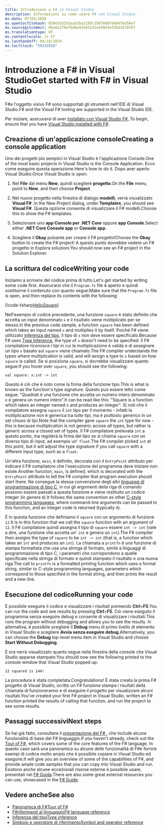 ```yaml
---
title: Introduzione a F# in Visual Studio
description: Informazioni su come usare F# con Visual Studio.
ms.date: 07/03/2018
ms.openlocfilehash: 020e5d32b3aa5d5a2195c19d70d8fe684fbd56ef
ms.sourcegitcommit: 0be8a279af6d8a43e03141e349d3efd5d35f8767
ms.translationtype: HT
ms.contentlocale: it-IT
ms.lasthandoff: 04/18/2019
ms.locfileid: "59331910"
---
```

# <a name="get-started-with-f-in-visual-studio"></a><span data-ttu-id="3e749-103">Introduzione a F# in Visual Studio</span><span class="sxs-lookup"><span data-stu-id="3e749-103">Get started with F# in Visual Studio</span></span>

<span data-ttu-id="3e749-104">F#e l'oggetto visivo F# sono supportati gli strumenti nell'IDE di Visual Studio.</span><span class="sxs-lookup"><span data-stu-id="3e749-104">F# and the Visual F# tooling are supported in the Visual Studio IDE.</span></span>

<span data-ttu-id="3e749-105">Per iniziare, assicurarsi di aver [installato con Visual Studio F# ](install-fsharp.md#install-f-with-visual-studio).</span><span class="sxs-lookup"><span data-stu-id="3e749-105">To begin, ensure that you have [Visual Studio installed with F#](install-fsharp.md#install-f-with-visual-studio).</span></span>

## <a name="creating-a-console-application"></a><span data-ttu-id="3e749-106">Creazione di un'applicazione console</span><span class="sxs-lookup"><span data-stu-id="3e749-106">Creating a console application</span></span>

<span data-ttu-id="3e749-107">Uno dei progetti più semplici in Visual Studio è l'applicazione Console.</span><span class="sxs-lookup"><span data-stu-id="3e749-107">One of the most basic projects in Visual Studio is the Console Application.</span></span>  <span data-ttu-id="3e749-108">Ecco come eseguire questa operazione.</span><span class="sxs-lookup"><span data-stu-id="3e749-108">Here's how to do it.</span></span>  <span data-ttu-id="3e749-109">Dopo aver aperto Visual Studio:</span><span class="sxs-lookup"><span data-stu-id="3e749-109">Once Visual Studio is open:</span></span>

1. <span data-ttu-id="3e749-110">Nel **File** dal menu **New**, quindi scegliere **progetto**.</span><span class="sxs-lookup"><span data-stu-id="3e749-110">On the **File** menu, point to **New**, and then choose **Project**.</span></span>

2. <span data-ttu-id="3e749-111">Nel nuovo progetto nella finestra di dialogo **modelli**, verrà visualizzato **Visual F#** .</span><span class="sxs-lookup"><span data-stu-id="3e749-111">In the New Project dialog, under **Templates**, you should see **Visual F#**.</span></span>  <span data-ttu-id="3e749-112">Questa opzione consente di visualizzare il F# modelli.</span><span class="sxs-lookup"><span data-stu-id="3e749-112">Choose this to show the F# templates.</span></span>

3. <span data-ttu-id="3e749-113">Selezionare uno **app Console per .NET Core** oppure **app Console**.</span><span class="sxs-lookup"><span data-stu-id="3e749-113">Select either **.NET Core Console app** or **Console app**.</span></span>

3. <span data-ttu-id="3e749-114">Scegliere il **Okay** pulsante per creare il F# progetto!</span><span class="sxs-lookup"><span data-stu-id="3e749-114">Choose the **Okay** button to create the F# project!</span></span>  <span data-ttu-id="3e749-115">A questo punto dovrebbe vedere un F# progetto in Esplora soluzioni.</span><span class="sxs-lookup"><span data-stu-id="3e749-115">You should now see an F# project in the Solution Explorer.</span></span>

## <a name="writing-your-code"></a><span data-ttu-id="3e749-116">La scrittura del codice</span><span class="sxs-lookup"><span data-stu-id="3e749-116">Writing your code</span></span>

<span data-ttu-id="3e749-117">Iniziamo a scrivere del codice prima di tutto.</span><span class="sxs-lookup"><span data-stu-id="3e749-117">Let's get started by writing some code first.</span></span>  <span data-ttu-id="3e749-118">Assicurarsi che il `Program.fs` file è aperto e quindi sostituirne il contenuto con quanto segue:</span><span class="sxs-lookup"><span data-stu-id="3e749-118">Make sure that the `Program.fs` file is open, and then replace its contents with the following:</span></span>

[!code-fsharp[HelloSquare](../../../samples/snippets/fsharp/getting-started/hello-square.fs)]

<span data-ttu-id="3e749-119">Nell'esempio di codice precedente, una funzione `square` è stato definito che accetta un input denominato `x` e il risultato viene moltiplicato per se stesso.</span><span class="sxs-lookup"><span data-stu-id="3e749-119">In the previous code sample, a function `square` has been defined which takes an input named `x` and multiplies it by itself.</span></span>  <span data-ttu-id="3e749-120">Poiché F# viene utilizzato [inferenza del tipo](../language-reference/type-inference.md), il tipo di `x` non deve essere specificato.</span><span class="sxs-lookup"><span data-stu-id="3e749-120">Because F# uses [Type Inference](../language-reference/type-inference.md), the type of `x` doesn't need to be specified.</span></span>  <span data-ttu-id="3e749-121">Il F# compilatore riconosce i tipi in cui la moltiplicazione è valida e di assegnare un tipo `x` basato sul `square` viene chiamato.</span><span class="sxs-lookup"><span data-stu-id="3e749-121">The F# compiler understands the types where multiplication is valid, and will assign a type to `x` based on how `square` is called.</span></span>  <span data-ttu-id="3e749-122">Se si posiziona `square`, si dovrebbe visualizzare quanto segue:</span><span class="sxs-lookup"><span data-stu-id="3e749-122">If you hover over `square`, you should see the following:</span></span>

```
val square: x:int -> int
```

<span data-ttu-id="3e749-123">Questo è ciò che è noto come la firma della funzione tipo.</span><span class="sxs-lookup"><span data-stu-id="3e749-123">This is what is known as the function's type signature.</span></span>  <span data-ttu-id="3e749-124">Questo può essere letto come segue: "Quadrati è una funzione che accetta un numero intero denominato x e genera un numero intero".</span><span class="sxs-lookup"><span data-stu-id="3e749-124">It can be read like this: "Square is a function which takes an integer named x and produces an integer".</span></span>  <span data-ttu-id="3e749-125">Si noti che il compilatore assegna `square` il `int` tipo per il momento - infatti la moltiplicazione non è generica tra *tutte* tipi, ma è piuttosto generico in un set chiuso di tipi.</span><span class="sxs-lookup"><span data-stu-id="3e749-125">Note that the compiler gave `square` the `int` type for now - this is because multiplication is not generic across *all* types, but rather is generic across a closed set of types.</span></span>  <span data-ttu-id="3e749-126">Il F# compilatore prelevata `int` a questo punto, ma regolerà la firma del tipo se si chiama `square` con un diverso tipo di input, ad esempio un' `float`.</span><span class="sxs-lookup"><span data-stu-id="3e749-126">The F# compiler picked `int` at this point, but it will adjust the type signature if you call `square` with a different input type, such as a `float`.</span></span>

<span data-ttu-id="3e749-127">Un'altra funzione, `main`, è definito, decorata con il `EntryPoint` attributo per indicare il F# compilatore che l'esecuzione del programma deve iniziare non esiste.</span><span class="sxs-lookup"><span data-stu-id="3e749-127">Another function, `main`, is defined, which is decorated with the `EntryPoint` attribute to tell the F# compiler that program execution should start there.</span></span>  <span data-ttu-id="3e749-128">Ne consegue la stessa convenzione degli altri [linguaggi di programmazione di tipo C](https://en.wikipedia.org/wiki/Entry_point#C_and_C.2B.2B), in cui gli argomenti della riga di comando possono essere passati a questa funzione e viene restituito un codice integer (in genere `0`).</span><span class="sxs-lookup"><span data-stu-id="3e749-128">It follows the same convention as other [C-style programming languages](https://en.wikipedia.org/wiki/Entry_point#C_and_C.2B.2B), where command-line arguments can be passed to this function, and an integer code is returned (typically `0`).</span></span>

<span data-ttu-id="3e749-129">È in questa funzione che definiamo il `square` con un argomento di funzione `12`.</span><span class="sxs-lookup"><span data-stu-id="3e749-129">It is in this function that we call the `square` function with an argument of `12`.</span></span>  <span data-ttu-id="3e749-130">Il F# compilatore quindi assegna il tipo di `square` essere `int -> int` (vale a dire, una funzione che accetta un' `int` e genera un `int`).</span><span class="sxs-lookup"><span data-stu-id="3e749-130">The F# compiler then assigns the type of `square` to be `int -> int` (that is, a function which takes an `int` and produces an `int`).</span></span>  <span data-ttu-id="3e749-131">La chiamata a `printfn` è una funzione di stampa formattata che usa una stringa di formato, simile a linguaggi di programmazione di tipo C, i parametri che corrispondono a quelle specificate nella stringa di formato e quindi stampato il risultato e una nuova riga.</span><span class="sxs-lookup"><span data-stu-id="3e749-131">The call to `printfn` is a formatted printing function which uses a format string, similar to C-style programming languages, parameters which correspond to those specified in the format string, and then prints the result and a new line.</span></span>

## <a name="running-your-code"></a><span data-ttu-id="3e749-132">Esecuzione del codice</span><span class="sxs-lookup"><span data-stu-id="3e749-132">Running your code</span></span>

<span data-ttu-id="3e749-133">È possibile eseguire il codice e visualizzare i risultati premendo **Ctrl**+**F5**.</span><span class="sxs-lookup"><span data-stu-id="3e749-133">You can run the code and see results by pressing **Ctrl**+**F5**.</span></span>  <span data-ttu-id="3e749-134">Ciò viene eseguito il programma senza eseguire debug e consente di visualizzare i risultati.</span><span class="sxs-lookup"><span data-stu-id="3e749-134">This runs the program without debugging and allows you to see the results.</span></span>  <span data-ttu-id="3e749-135">In alternativa, è possibile scegliere il **Debug** menu di primo livello di elemento in Visual Studio e scegliere **Avvia senza eseguire debug**.</span><span class="sxs-lookup"><span data-stu-id="3e749-135">Alternatively, you can choose the **Debug** top-level menu item in Visual Studio and choose **Start Without Debugging**.</span></span>

<span data-ttu-id="3e749-136">È ora verrà visualizzato quanto segue nella finestra della console che Visual Studio apparse stampato:</span><span class="sxs-lookup"><span data-stu-id="3e749-136">You should now see the following printed to the console window that Visual Studio popped up:</span></span>

```
12 squared is 144!
```

<span data-ttu-id="3e749-137">La procedura è stata completata.</span><span class="sxs-lookup"><span data-stu-id="3e749-137">Congratulations!</span></span>  <span data-ttu-id="3e749-138">È stata creata la prima F# progetto di Visual Studio, scritto un F# funzione stampa i risultati della chiamata di funzioneranno e di eseguire il progetto per visualizzare alcuni risultati.</span><span class="sxs-lookup"><span data-stu-id="3e749-138">You've created your first F# project in Visual Studio, written an F# function printed the results of calling that function, and run the project to see some results.</span></span>

## <a name="next-steps"></a><span data-ttu-id="3e749-139">Passaggi successivi</span><span class="sxs-lookup"><span data-stu-id="3e749-139">Next steps</span></span>

<span data-ttu-id="3e749-140">Se hai già fatto, consultare il [presentazione del F# ](../tour.md), che include alcune funzionalità di base del F# linguaggio.</span><span class="sxs-lookup"><span data-stu-id="3e749-140">If you haven't already, check out the [Tour of F#](../tour.md), which covers some of the core features of the F# language.</span></span>  <span data-ttu-id="3e749-141">In questo caso sarà una panoramica su alcune delle funzionalità di F#e fornire esempi di codice molto ampio che è possibile copiare in Visual Studio ed eseguire.</span><span class="sxs-lookup"><span data-stu-id="3e749-141">It will give you an overview of some of the capabilities of F#, and provide ample code samples that you can copy into Visual Studio and run.</span></span>  <span data-ttu-id="3e749-142">Esistono anche alcune eccezionali risorse esterne è possibile usare, presentati nel [ F# Guida](../index.md).</span><span class="sxs-lookup"><span data-stu-id="3e749-142">There are also some great external resources you can use, showcased in the [F# Guide](../index.md).</span></span>

## <a name="see-also"></a><span data-ttu-id="3e749-143">Vedere anche</span><span class="sxs-lookup"><span data-stu-id="3e749-143">See also</span></span>

- [<span data-ttu-id="3e749-144">Panoramica di F#</span><span class="sxs-lookup"><span data-stu-id="3e749-144">Tour of F#</span></span>](../tour.md)
- [<span data-ttu-id="3e749-145">F#riferimenti al linguaggio</span><span class="sxs-lookup"><span data-stu-id="3e749-145">F# language reference</span></span>](../language-reference/index.md)
- [<span data-ttu-id="3e749-146">Inferenza del tipo</span><span class="sxs-lookup"><span data-stu-id="3e749-146">Type inference</span></span>](../language-reference/type-inference.md)
- [<span data-ttu-id="3e749-147">Simbolo e operatore di riferimento</span><span class="sxs-lookup"><span data-stu-id="3e749-147">Symbol and operator reference</span></span>](../language-reference/symbol-and-operator-reference/index.md)
